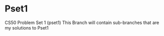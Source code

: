 # Pset1
CS50 Problem Set 1 (pset1)
This Branch will contain sub-branches that are my solutions to Pset1
